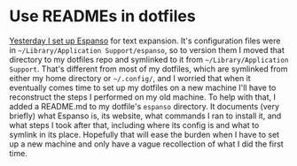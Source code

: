 # Use READMEs in dotfiles

[Yesterday I set up Espanso](https://github.com/exupero/til/blob/main/Mac/text-expansions-with-espanso.md) for text expansion.
It's configuration files were in `~/Library/Application Support/espanso`, so to version them I moved that directory to my dotfiles repo and symlinked to it from `~/Library/Application Support`.
That's different from most of my dotfiles, which are symlinked from either my home directory or `~/.config/`, and I worried that when it eventually comes time to set up my dotfiles on a new machine I'll have to reconstruct the steps I performed on my old machine.
To help with that, I added a README.md to my dotfile's `espanso` directory.
It documents (very briefly) what Espanso is, its website, what commands I ran to install it, and what steps I took after that, including where its config is and what to symlink in its place.
Hopefully that will ease the burden when I have to set up a new machine and only have a vague recollection of what I did the first time.
